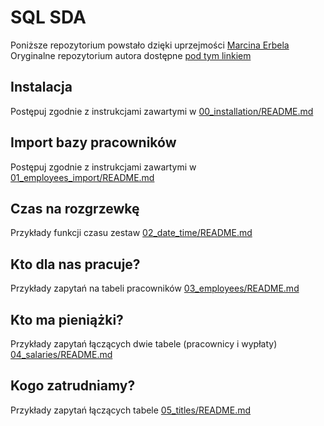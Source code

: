 # SQL SDA

Poniższe repozytorium powstało dzięki uprzejmości [Marcina Erbela](https://github.com/Frendzel)
Oryginalne repozytorium autora dostępne [pod tym linkiem](https://github.com/Frendzel/sda-sql)

## Instalacja

Postępuj zgodnie z instrukcjami zawartymi w [00_installation/README.md](00_installation/README.md)

## Import bazy pracowników

Postępuj zgodnie z instrukcjami zawartymi w [01_employees_import/README.md](01_employees_import/README.md)

## Czas na rozgrzewkę

Przykłady funkcji czasu zestaw [02_date_time/README.md](02_date_time/README.md)

## Kto dla nas pracuje?

Przykłady zapytań na tabeli pracowników [03_employees/README.md](03_employees/README.md)

## Kto ma pieniążki?

Przykłady zapytań łączących dwie tabele (pracownicy i wypłaty) [04_salaries/README.md](04_salaries/README.md)

## Kogo zatrudniamy?

Przykłady zapytań łączących tabele [05_titles/README.md](05_titles/README.md)
